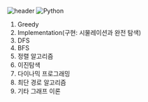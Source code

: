 ![header](https://capsule-render.vercel.app/api?type=venom&color=auto&height=200&section=header&text=알고리즘공부&fontSize=60)
![Python](https://img.shields.io/badge/Python-3776AB.svg?&style=for-the-badge&logo=python&logoColor=white)


1. Greedy
2. Implementation(구현: 시물레이션과 완전 탐색)
4. DFS
5. BFS
6. 정렬 알고리즘
7. 이진탐색
8. 다이나믹 프로그래밍
9. 최단 경로 알고리즘
10. 기타 그래프 이론

